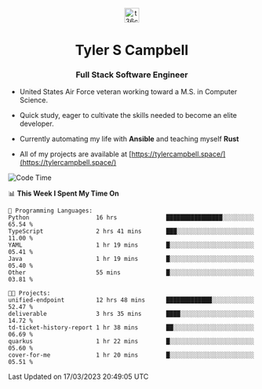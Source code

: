 <p align="center">
<a href="https://www.linkedin.com/in/t36campbell" target="blank"><img align="center" src="https://ik.imagekit.io/t36campbell/Portfolio/linkedin.png.original_m8bbGgPh6.png" alt="t36campbell" height="30" width="30" /></a>
</p>
<h1 align="center">Tyler S Campbell</h1>
<h3 align="center">Full Stack Software Engineer</h3>

* United States Air Force veteran working toward a M.S. in Computer Science.

* Quick study, eager to cultivate the skills needed to become an elite developer.

* Currently automating my life with **Ansible** and teaching myself **Rust**

* All of my projects are available at [https://tylercampbell.space/](https://tylercampbell.space/)

<!--START_SECTION:waka-->
![Code Time](http://img.shields.io/badge/Code%20Time-2%2C284%20hrs%2039%20mins-blue)

📊 **This Week I Spent My Time On** 

```text
💬 Programming Languages: 
Python                   16 hrs              ████████████████░░░░░░░░░   65.54 % 
TypeScript               2 hrs 41 mins       ███░░░░░░░░░░░░░░░░░░░░░░   11.00 % 
YAML                     1 hr 19 mins        █░░░░░░░░░░░░░░░░░░░░░░░░   05.41 % 
Java                     1 hr 19 mins        █░░░░░░░░░░░░░░░░░░░░░░░░   05.40 % 
Other                    55 mins             █░░░░░░░░░░░░░░░░░░░░░░░░   03.81 % 

🐱‍💻 Projects: 
unified-endpoint         12 hrs 48 mins      █████████████░░░░░░░░░░░░   52.47 % 
deliverable              3 hrs 35 mins       ████░░░░░░░░░░░░░░░░░░░░░   14.72 % 
td-ticket-history-report 1 hr 38 mins        ██░░░░░░░░░░░░░░░░░░░░░░░   06.69 % 
quarkus                  1 hr 22 mins        █░░░░░░░░░░░░░░░░░░░░░░░░   05.60 % 
cover-for-me             1 hr 20 mins        █░░░░░░░░░░░░░░░░░░░░░░░░   05.51 % 
```


 Last Updated on 17/03/2023 20:49:05 UTC
<!--END_SECTION:waka-->
